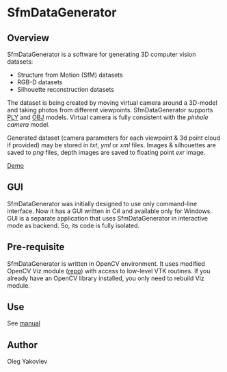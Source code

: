 # SfmDataGenerator
## Overview
SfmDataGenerator is a software for generating 3D computer vision datasets:
 * Structure from Motion (SfM) datasets
 * RGB-D datasets
 * Silhouette reconstruction datasets

The dataset is being created by moving virtual camera around a 3D-model and taking photos from different viewpoints. SfmDataGenerator supports [PLY](http://paulbourke.net/dataformats/ply/) and [OBJ](http://paulbourke.net/dataformats/obj/) models. Virtual camera is fully consistent with the *pinhole camera* model.

Generated dataset (camera parameters for each viewpoint & 3d point cloud if provided) may be stored in *txt*, *yml* or *xml* files. Images & silhouettes are saved to *png* files, depth images are saved to floating point *exr* image.

[Demo]()

## GUI
SfmDataGenerator was initially designed to use only command-line interface. Now it has a GUI written in C# and available only for Windows. GUI is a separate application that uses SfmDataGenerator in interactive mode as backend. So, its code is fully isolated.

## Pre-requisite
SfmDataGenerator is written in OpenCV environment. It uses modified OpenCV Viz module ([repo](https://github.com/helgui/viz)) with access to low-level VTK routines. If you already have an OpenCV library installed, you only need to rebuild Viz module.

## Use
See [manual](MANUAL.md)

## Author
Oleg Yakovlev
